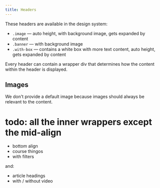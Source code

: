 ```yaml
---
title: Headers
---
```

These headers are available in the design system:

- `.image` — auto height, with background image, gets expanded by content
- `.banner` — with background image
- `.with-box` — contains a white box with more text content, auto height, gets expanded by content

Every header can contain a wrapper div that determines how the content within the header is displayed.

## Images
We don't provide a default image because images should always be relevant to the content.

# todo: all the inner wrappers except the mid-align
- bottom align
- course thingos
- with filters

and:
- article headings
- with / without video